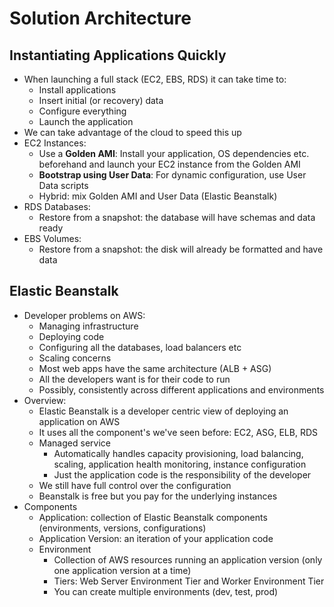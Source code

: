 # Solution Architecture

## Instantiating Applications Quickly
- When launching a full stack (EC2, EBS, RDS) it can take time to:
  - Install applications
  - Insert initial (or recovery) data
  - Configure everything
  - Launch the application
- We can take advantage of the cloud to speed this up
- EC2 Instances:
  - Use a **Golden AMI**: Install your application, OS dependencies etc. beforehand and launch your EC2 instance from the Golden AMI
  - **Bootstrap using User Data**: For dynamic configuration, use User Data scripts
  - Hybrid: mix Golden AMI and User Data (Elastic Beanstalk)
- RDS Databases:
  - Restore from a snapshot: the database will have schemas and data ready
- EBS Volumes:
  - Restore from a snapshot: the disk will already be formatted and have data

## Elastic Beanstalk
- Developer problems on AWS:
  - Managing infrastructure
  - Deploying code
  - Configuring all the databases, load balancers etc
  - Scaling concerns
  - Most web apps have the same architecture (ALB + ASG)
  - All the developers want is for their code to run
  - Possibly, consistently across different applications and environments
- Overview:
  - Elastic Beanstalk is a developer centric view of deploying an application on AWS
  - It uses all the component's we've seen before: EC2, ASG, ELB, RDS
  - Managed service
    - Automatically handles capacity provisioning, load balancing, scaling, application health monitoring, instance configuration
    - Just the application code is the responsibility of the developer
  - We still have full control over the configuration
  - Beanstalk is free but you pay for the underlying instances
- Components
  - Application: collection of Elastic Beanstalk components (environments, versions, configurations)
  - Application Version: an iteration of your application code
  - Environment
    - Collection of AWS resources running an application version (only one application version at a time)
    - Tiers: Web Server Environment Tier and Worker Environment Tier
    - You can create multiple environments (dev, test, prod)
